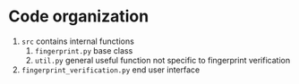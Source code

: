 # Code organization

1. `src` contains internal functions
   1. `fingerprint.py` base class
   2. `util.py` general useful function not specific to fingerprint verification
2. `fingerprint_verification.py` end user interface